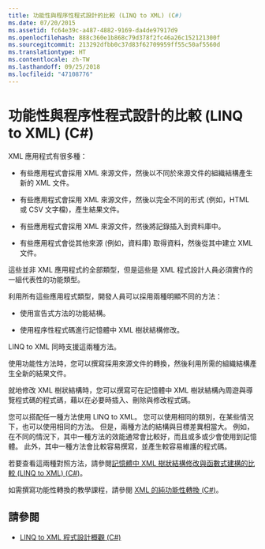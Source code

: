 ```yaml
---
title: 功能性與程序性程式設計的比較 (LINQ to XML) (C#)
ms.date: 07/20/2015
ms.assetid: fc64e39c-a487-4882-9169-da4de97917d9
ms.openlocfilehash: 888c360e1b868c79d378f2fc46a26c152121300f
ms.sourcegitcommit: 213292dfbb0c37d83f62709959ff55c50af5560d
ms.translationtype: HT
ms.contentlocale: zh-TW
ms.lasthandoff: 09/25/2018
ms.locfileid: "47108776"
---
```

# <a name="functional-vs-procedural-programming-linq-to-xml-c"></a>功能性與程序性程式設計的比較 (LINQ to XML) (C#)
XML 應用程式有很多種：  
  
-   有些應用程式會採用 XML 來源文件，然後以不同於來源文件的組織結構產生新的 XML 文件。  
  
-   有些應用程式會採用 XML 來源文件，然後以完全不同的形式 (例如，HTML 或 CSV 文字檔)，產生結果文件。  
  
-   有些應用程式會採用 XML 來源文件，然後將記錄插入到資料庫中。  
  
-   有些應用程式會從其他來源 (例如，資料庫) 取得資料，然後從其中建立 XML 文件。  
  
 這些並非 XML 應用程式的全部類型，但是這些是 XML 程式設計人員必須實作的一組代表性的功能類型。  
  
 利用所有這些應用程式類型，開發人員可以採用兩種明顯不同的方法：  
  
-   使用宣告式方法的功能結構。  
  
-   使用程序性程式碼進行記憶體中 XML 樹狀結構修改。  
  
 LINQ to XML 同時支援這兩種方法。  
  
 使用功能性方法時，您可以撰寫採用來源文件的轉換，然後利用所需的組織結構產生全新的結果文件。  
  
 就地修改 XML 樹狀結構時，您可以撰寫可在記憶體中 XML 樹狀結構內周遊與導覽程式碼的程式碼，藉以在必要時插入、刪除與修改程式碼。  
  
 您可以搭配任一種方法使用 LINQ to XML。 您可以使用相同的類別，在某些情況下，也可以使用相同的方法。 但是，兩種方法的結構與目標差異相當大。 例如，在不同的情況下，其中一種方法的效能通常會比較好，而且或多或少會使用到記憶體。 此外，其中一種方法會比較容易撰寫，並產生較容易維護的程式碼。  
  
 若要查看這兩種對照方法，請參閱[記憶體中 XML 樹狀結構修改與函數式建構的比較 (LINQ to XML) (C#)](../../../../csharp/programming-guide/concepts/linq/in-memory-xml-tree-modification-vs-functional-construction-linq-to-xml.md)。  
  
 如需撰寫功能性轉換的教學課程，請參閱 [XML 的純功能性轉換 (C#)](../../../../csharp/programming-guide/concepts/linq/pure-functional-transformations-of-xml.md)。  
  
## <a name="see-also"></a>請參閱

- [LINQ to XML 程式設計概觀 (C#)](../../../../csharp/programming-guide/concepts/linq/linq-to-xml-programming-overview.md)
